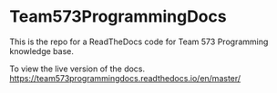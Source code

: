 # Team573ProgrammingDocs


This is the repo for a ReadTheDocs code for Team 573 Programming knowledge base.

To view the live version of the docs. https://team573programmingdocs.readthedocs.io/en/master/
